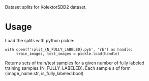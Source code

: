 Dataset splits for KolektorSDD2 dataset.

# Usage

Load the splits with python pickle:

    with open(f'split_{N_FULLY_LABELED}.pyb', 'rb') as handle:
         train_images, test_images = pickle.load(handle)
        
Returns sets of train/test samples for a given number of fully labeled training samples (N_FULLY_LABELED).
Each sample s of form (image_name:str, is_fully_labeled:bool)
